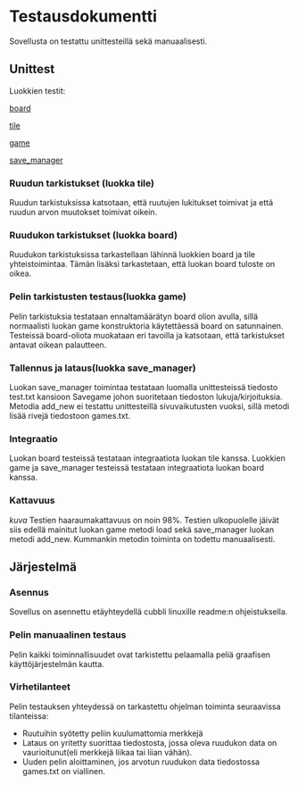 # Testausdokumentti
Sovellusta on testattu unittesteillä sekä manuaalisesti.

## Unittest
Luokkien testit:

[board](src/tests/board_test.py)

[tile](src/tests/tile_test.py)

[game](src/tests/game_test.py)

[save_manager](save_manager_test.py)

### Ruudun tarkistukset (luokka tile)
Ruudun tarkistuksissa katsotaan, että ruutujen lukitukset toimivat ja että ruudun arvon muutokset toimivat oikein.
### Ruudukon tarkistukset (luokka board)
Ruudukon tarkistuksissa tarkastellaan lähinnä luokkien board ja tile yhteistoimintaa. Tämän lisäksi tarkastetaan, että luokan board tuloste on oikea.
### Pelin tarkistusten testaus(luokka game)
Pelin tarkistuksia testataan ennaltamäärätyn board olion avulla, sillä normaalisti luokan game konstruktoria käytettäessä board on satunnainen. Testeissä board-oliota muokataan eri tavoilla ja katsotaan, että tarkistukset antavat oikean palautteen.
### Tallennus ja lataus(luokka save_manager)
Luokan save_manager toimintaa testataan luomalla unittesteissä tiedosto test.txt kansioon Savegame johon suoritetaan tiedoston lukuja/kirjoituksia. Metodia add_new ei testattu unittesteillä sivuvaikutusten vuoksi, sillä metodi lisää rivejä tiedostoon games.txt.
### Integraatio
Luokan board testeissä testataan integraatiota luokan tile kanssa. Luokkien game ja save_manager testeissä testataan integraatiota luokan board kanssa.
### Kattavuus
*kuva*
Testien haaraumakattavuus on noin 98%. Testien ulkopuolelle jäivät siis edellä mainitut luokan game metodi load sekä save_manager luokan metodi add_new. Kummankin metodin toiminta on todettu manuaalisesti.
## Järjestelmä
### Asennus
Sovellus on asennettu etäyhteydellä cubbli linuxille readme:n ohjeistuksella. 
### Pelin manuaalinen testaus
Pelin kaikki toiminnallisuudet ovat tarkistettu pelaamalla peliä graafisen käyttöjärjestelmän kautta. 
### Virhetilanteet
Pelin testauksen yhteydessä on tarkastettu ohjelman toiminta seuraavissa tilanteissa:
  - Ruutuihin syötetty peliin kuulumattomia merkkejä
  - Lataus on yritetty suorittaa tiedostosta, jossa oleva ruudukon data on vaurioitunut(eli merkkejä liikaa tai liian vähän).
  - Uuden pelin aloittaminen, jos arvotun ruudukon data tiedostossa games.txt on viallinen.
